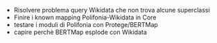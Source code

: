 * Risolvere problema query Wikidata che non trova alcune superclassi
* Finire i known mapping Polifonia-Wikidata in Core
* testare i moduli di Polifonia con Protege/BERTMap
* capire perchè BERTMap esplode con Wikidata
